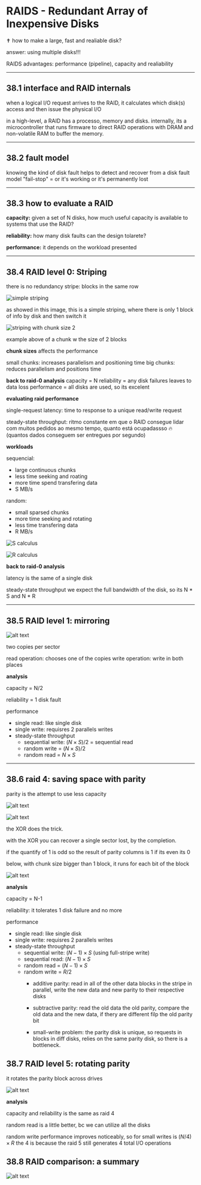 # RAIDS - Redundant Array of Inexpensive Disks

✝️ how to make a large, fast and realiable disk?

answer: using multiple disks!!!

RAIDS advantages: performance (pipeline), capacity and realiability

---

## 38.1 interface and RAID internals

when a logical I/O request arrives to the RAID, it calculates which disk(s) access and then issue the physical I/O

in a high-level, a RAID has a processo, memory and disks.
internally, its a microcontroller that runs firmware to direct RAID operations with DRAM and non-volatile RAM to buffer the memory.

---

## 38.2 fault model

knowing the kind of disk fault helps to detect and recover from a disk fault
model "fail-stop" = or it's working or it's permanently lost

---

## 38.3 how to evaluate a RAID

**capacity:** given a set of N disks, how much useful capacity is available to systems that use the RAID?

**reliability:** how many disk faults can the design tolarete?

**performance:** it depends on the workload presented

---

## 38.4 RAID level 0: Striping

there is no redundancy
stripe: blocks in the same row

![simple striping](image.png)

as showed in this image, this is a simple striping, where there is only 1 block of info by disk and then switch it

![striping with chunk size 2](image-1.png)

example above of a chunk w the size of 2 blocks

**chunk sizes**
affects the performance

small chunks: increases parallelism and positioning time
big chunks: reduces parallelism and positions time

**back to raid-0 analysis**
capacity = N
reliability = any disk failures leaves to data loss
performance = all disks are used, so its excelent

**evaluating raid performance**

single-request latency: time to response to a unique read/write request

steady-state throughput: ritmo constante em que o RAID consegue lidar com muitos pedidos ao mesmo tempo, quanto está ocupadassso 🔥 (quantos dados conseguem ser entregues por segundo)

**workloads**

sequencial: 
  - large continuous chunks
  - less time seeking and roating
  - more time spend transfering data
  - S MB/s

random:
  - small sparsed chunks
  - more time seeking and rotating
  - less time transfering data
  - R MB/s

![S calculus](image-2.png)

![R calculus](image-3.png)

**back to raid-0 analysis**

latency is the same of a single disk

steady-state throughput we expect the full bandwidth of the disk, so its N * S and N * R

---

## 38.5 RAID level 1: mirroring

![alt text](image-4.png)

two copies per sector

read operation: chooses one of the copies
write operation: write in both places

**analysis**

capacity = N/2

reliability = 1 disk fault

performance
  - single read: like single disk
  - single write: requisres 2 parallels writes
  - steady-state throughput
    - sequential write: $(N \times S)/2$ = sequential read
    - random write = $(N \times S)/2$
    - random read = $N \times S$

---

## 38.6 raid 4: saving space with parity

parity is the attempt to use less capacity

![alt text](image-5.png)

![alt text](image-6.png)

the XOR does the trick.

with the XOR you can recover a single sector lost, by the completion.

if the quantify of 1 is odd so the result of parity columns is 1
if its even its 0

below, with chunk size bigger than 1 block, it runs for each bit of the block

![alt text](image-7.png)

**analysis**

capacity = N-1

reliability: it tolerates 1 disk failure and no more

performance
  - single read: like single disk
  - single write: requisres 2 parallels writes
  - steady-state throughput
    - sequential write: $(N-1) \times S$ (using full-stripe write)
    - sequential read: $(N-1) \times S$
    - random read = $(N - 1)\times S$
    - random write = $R / 2$
      - additive parity: read in all of the other data blocks in the stripe in parallel, write the new data and new parity to their respective disks
      - subtractive parity: read the old data the old parity, compare the old data and the new data, if thery are different filp the old parity bit 

      - small-write problem: the parity disk is unique, so requests in blocks in diff disks, relies on the same parity disk, so there is a bottleneck.


## 38.7 RAID level 5: rotating parity 

it rotates the parity block across drives

![alt text](image-8.png)

**analysis**

capacity and reliability is the same as raid 4

random read is a little better, bc we can utilize all the disks

random write performance improves noticeably, so for small writes is $(N/4)\times R$
the 4 is because the raid 5 still generates 4 total I/O operations


## 38.8 RAID comparison: a summary

![alt text](image-9.png)